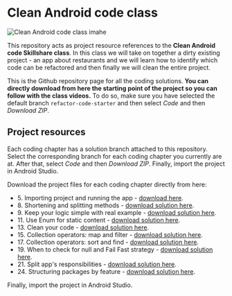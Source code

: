 # Clean Android code class
![Clean Android code class imahe](https://i.imgur.com/fVPzBeW.png)

This repository acts as project resource references to the **Clean Android code Skillshare class**. 
In this class we will take on together a dirty existing  project - an app about restaurants and we will learn how to identify which code can be refactored and then finally we will clean the entire project.

This is the Github repository page for all the coding solutions. **You can directly download from here the starting point of the project so you can follow with the class videos.**
To do so, make sure you have selected the default branch `refactor-code-starter` and then select *Code* and then *Download ZIP*.

## Project resources

Each coding chapter has a solution branch attached to this repository.
Select the corresponding branch for each coding chapter you currently are at. After that, select *Code* and then *Download ZIP*. Finally, import the project in Android Studio.

Download the project files for each coding chapter directly from here:
* &#8291;5. Importing project and running the app - [download here](https://github.com/catalinghita8/better-android-refactor-code-class/archive/refactor-code-starter.zip).
* &#8291;8. Shortening and splitting methods - [download  solution here](https://github.com/catalinghita8/better-android-refactor-code-class/archive/8-shorthen-split-methods-solution.zip).
* &#8291;9. Keep your logic simple with real example - [download solution here](https://github.com/catalinghita8/better-android-refactor-code-class/archive/9-simple-logic-solution.zip).
* &#8291;11. Use Enum for static content - [download solution here](https://github.com/catalinghita8/better-android-refactor-code-class/archive/11-use-enum-static-content-solution.zip).
* &#8291;13. Clean your code - [download solution here](https://github.com/catalinghita8/better-android-refactor-code-class/archive/13-cleaner-code-solution.zip).
* &#8291;15. Collection operators: map and filter - [download solution here](https://github.com/catalinghita8/better-android-refactor-code-class/archive/15-collection-operators-filter-map-solution.zip).
* &#8291;17. Collection operators: sort and find - [download solution here](https://github.com/catalinghita8/better-android-refactor-code-class/archive/17-collection-operators-sort-find-solution.zip).
* &#8291;19. When to check for null and Fail Fast strategy - [download solution here](https://github.com/catalinghita8/better-android-refactor-code-class/archive/19-null-check-solution.zip).
* &#8291;21. Split app's responsibilities - [download solution here](https://github.com/catalinghita8/better-android-refactor-code-class/archive/21-split-app-responsabilities-solution.zip).
* &#8291;24. Structuring packages by feature - [download solution here](https://github.com/catalinghita8/better-android-refactor-code-class/archive/24-packages-by-feature-solution.zip).

Finally, import the project in Android Studio.
                 
                 
